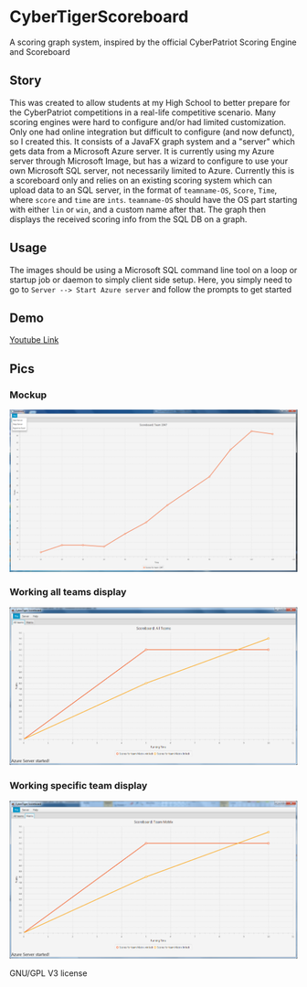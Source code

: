 # CyberTigerScoreboard
A scoring graph system, inspired by the official CyberPatriot Scoring Engine and Scoreboard

## Story
This was created to allow students at my High School to better prepare for the CyberPatriot competitions in a real-life competitive scenario. Many scoring engines were hard to configure and/or had limited customization. Only one had online integration but difficult to configure (and now defunct), so I created this. It consists of a JavaFX graph system and a "server" which gets data from a Microsoft Azure server. It is currently using my Azure server through Microsoft Image, but has a wizard to configure to use your own Microsoft SQL server, not necessarily limited to Azure. Currently this is a scoreboard only and relies on an existing scoring system which can upload data to an SQL server, in the format of `teamname-OS`, `Score`, `Time`, where `score` and `time` are `ints`. `teamname-OS` should have the OS part starting with either `lin` or `win`, and a custom name after that. The graph then displays the received scoring info from the SQL DB on a graph.

## Usage
The images should be using a Microsoft SQL command line tool on a loop or startup job or daemon to simply client side setup. Here, you simply need to go to `Server --> Start Azure server` and follow the prompts to get started

## Demo

[Youtube Link](https://youtu.be/TiNSWCAyXwM)

## Pics
### Mockup
![Mockup](/res/mockup.png)
### Working all teams display
![All Teams](/res/AllTeams.png)
### Working specific team display
![Specific Team](/res/MultiOSOneTeam.png)

GNU/GPL V3 license
